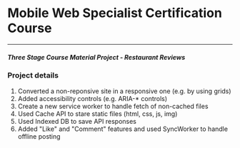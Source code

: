 # Mobile Web Specialist Certification Course
---
#### _Three Stage Course Material Project - Restaurant Reviews_

### Project details

1. Converted a non-reponsive site in a responsive one (e.g. by using grids)
2. Added accessibility controls (e.g. ARIA-* controls)
3. Create a new service worker to handle fetch of non-cached files
4. Used Cache API to stare static files (html, css, js, img)
5. Used Indexed DB to save API responses
6. Added "Like" and "Comment" features and used SyncWorker to handle offline posting
